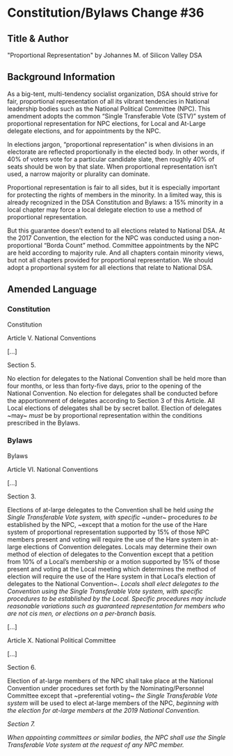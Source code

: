 # Constitution/Bylaws Change #36

## Title & Author

"Proportional Representation" by Johannes M. of Silicon Valley DSA

## Background Information

As a big-tent, multi-tendency socialist organization, DSA should strive for fair, proportional representation of all its vibrant tendencies in National leadership bodies such as the National Political Committee (NPC). This amendment adopts the common “Single Transferable Vote (STV)” system of proportional representation for NPC elections, for Local and At-Large delegate elections, and for appointments by the NPC.

In elections jargon, “proportional representation” is when divisions in an electorate are reflected proportionally in the elected body. In other words, if 40% of voters vote for a particular candidate slate, then roughly 40% of seats should be won by that slate. When proportional representation isn’t used, a narrow majority or plurality can dominate.

Proportional representation is fair to all sides, but it is especially important for protecting the rights of members in the minority. In a limited way, this is already recognized in the DSA Constitution and Bylaws: a 15% minority in a local chapter may force a local delegate election to use a method of proportional representation.

But this guarantee doesn’t extend to all elections related to National DSA. At the 2017 Convention, the election for the NPC was conducted using a non-proportional “Borda Count” method. Committee appointments by the NPC are held according to majority rule. And all chapters contain minority views, but not all chapters provided for proportional representation.
We should adopt a proportional system for all elections that relate to National DSA.

## Amended Language

### Constitution

Constitution

Article V. National Conventions

[...]

Section 5.

No election for delegates to the National Convention shall be held more than four months, or less than forty-five days, prior to the opening of the National Convention. No election for delegates shall be conducted before the apportionment of delegates according to Section 3 of this Article. All Local elections of delegates shall be by secret ballot. Election of delegates ~may~ *must* be by proportional representation within the conditions prescribed in the Bylaws.

### Bylaws

Bylaws

Article VI. National Conventions

[...]

Section 3.

Elections of at-large delegates to the Convention shall be held *using the Single Transferable Vote system, with specific* ~under~ procedures *to be* established by the NPC, ~except that a motion for the use of the Hare system of proportional representation supported by 15% of those NPC members present and voting will require the use of the Hare system in at-large elections of Convention delegates. Locals may determine their own method of election of delegates to the Convention except that a petition from 10% of a Local’s membership or a motion supported by 15% of those present and voting at the Local meeting which determines the method of election will require the use of the Hare system in that Local’s election of delegates to the National Convention~. *Locals shall elect delegates to the Convention using the Single Transferable Vote system, with specific procedures to be established by the Local. Specific procedures may include reasonable variations such as guaranteed representation for members who are not cis men, or elections on a per-branch basis.*

[...]

Article X. National Political Committee

[...]

Section 6.

Election of at-large members of the NPC shall take place at the National Convention under procedures set forth by the Nominating/Personnel Committee except that ~preferential voting~ *the Single Transferable Vote system* will be used to elect at-large members of the NPC, *beginning with the election for at-large members at the 2019 National Convention.*

*Section 7.*

*When appointing committees or similar bodies, the NPC shall use the Single Transferable Vote system at the request of any NPC member.*
